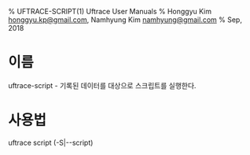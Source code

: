 % UFTRACE-SCRIPT(1) Uftrace User Manuals
% Honggyu Kim <honggyu.kp@gmail.com>, Namhyung Kim <namhyung@gmail.com>
% Sep, 2018

이름
====
uftrace-script - 기록된 데이터를 대상으로 스크립트를 실행한다.


사용법
======
uftrace script (-S|--script) <script file> [*options*]
uftrace script (-S|--script) <script file> [*options*] --record COMMAND


설명
====
이 명령어는 `uftrace-record`(1) 명령어를 통해 기록된 데이터를 대상으로 스크립트를 실행한다.


SCRIPT 옵션
============
-S *SCRIPT_PATH*, \--script=*SCRIPT_PATH*
:   기록된 추적 데이터를 수행하는 동안 주어진 스크립트가 함수의 시작과 끝에서 추가적인
    작업을 하도록 한다.
    파일의 확장자에 따라 스크립트 타입이 감지된다.
    예를 들어 '.py'의 경우에는 파이썬, '.lua'의 경우 lua 5.1 스크립트로서 감지된다.
    *SCRIPT 실행*을 보라.

\--record COMMAND [*command-options*]
:   주어진 스크립트로 실행하기 전에 새로운 추적을 기록한다.
    현재 지원되는 스크립트 타입으로는 Python 2.7과 Lua 5.1이 있다


공통 옵션
==============
-F *FUNC*, \--filter=*FUNC*
:   선택된 함수들 (그리고 그 내부의 함수들)만 스크립트를 실행하도록 필터를
    설정한다.  이 옵션은 한번 이상 쓰일 수 있다.
    필터에 대한 설명은 `uftrace-replay` 를 참고한다.

-N *FUNC*, \--notrace=*FUNC*
:   선택된 함수들 (또는 그 아래 함수들)을 스크립트 실행에서 제외하도록 설정하는
    옵션이다.  이 옵션은 한번 이상 쓰일 수 있다.
    필터에 대한 설명은 `uftrace-replay` 를 참고한다.

-C *FUNC*, \--caller-filter=*FUNC*
:   선택된 함수의 호출자에 대해 스크립트를 실행하는 필터를 설정한다.
    이 옵션은 한번 이상 쓰일 수 있다.
    필터에 대한 설명은 `uftrace-replay` 를 참고한다.

-T *TRG*, \--trigger=*TRG*
:   선택된 함수의 트리거를 설정한다. 이 옵션은 한번 이상 쓰일 수 있다.
    트리거에 대한 설명은 `uftrace-replay` 를 참고한다.

-D *DEPTH*, \--depth=*DEPTH*
:   함수가 중첩될 수 있는 최대 깊이를 설정한다.

-t *TIME*, \--time-filter=*TIME*
:   설정한 시간 이하로 수행된 함수는 스크립트를 실행하지 않게 한다. 만약 어떤
    함수가 명시적으로 'trace' 트리거가 적용된 경우, 그 함수는 실행 시간과
    상관없이 항상 스크립트를 실행한다.

\--no-libcall
:   라이브러리 호출은 스크립트를 실행하지 않게 한다.

\--match=*TYPE*
:   TYPE으로 일치하는 패턴을 보여준다. 가능한 형태는 `regex`와 `glob`이다.
    기본은 `regex`이다.


공통 분석 옵션
=============
\--kernel-full
:   사용자 함수 밖에서 호출된 모든 커널 함수에 대하여 스크립트를 실행한다.

\--kernel-only
:   사용자 함수를 제외한 커널 함수에 대해서만 스크립트를 실행한다.

\--tid=*TID*[,*TID*,...]
:   주어진 태스크에 의해 호출된 함수만 스크립트를 실행한다.
    uftrace report --task 또는 uftrace info 를 이용해 데이터 파일 내의 태스크
    목록을 볼 수 있다.  이 옵션은 한번 이상 쓰일 수 있다.

\--demangle=*TYPE*
:   필터, 트리거, 함수인자와 (또는) 반환 값을 디맹글(demangled)된 C++ 심볼 이름으로 사용한다.
    "full", "simple" 그리고 "no" 값을 사용할 수 있다.
    함수인자와 템플릿 파라미터를 무시하는 "simple"이 기본이다.

-r *RANGE*, \--time-range=*RANGE*
:   시간 RANGE 내에 수행된 함수들만 스크립트를 실행한다. RANGE는 \<시작\>~\<끝\>
    ("~" 로 구분) 이고 \<시작\>과 \<끝\> 중 하나는 생략 될 수 있다.
    \<시작\>과 \<끝\> 은 타임스탬프 또는 '100us'와 같은 \<시간단위\>가 있는
    경과 시간이다.
    `uftrace replay`(1)에서 `-f time` 또는 `-f elapsed`를 이용해 타임스탬프 또는
    경과 시간을 표시할 수 있다.


SCRIPT EXECUTION
================
uftrace 는 함수의 진입과 반환 시점에 스크립트 실행이 가능하다.
지원되는 스크립트는 아직까지는 Python 2.7 뿐이다.

사용자는 네 개의 함수를 작성할 수 있다. 'uftrace_entry' 와 'uftracce_exit' 은
각 함수의 진입시점과 반환시점에 항상 실행된다.  하지만 'uftrace_begin' 과
'uftrace_end' 는 분석 대상 프로그램이 초기화되고 종료될때 한 번씩만 실행된다.

    $ cat scripts/simple.py
    def uftrace_begin(ctx):
        print("program begins...")

    def uftrace_entry(ctx):
        func = ctx["name"]
        print("entry : " + func + "()")

    def uftrace_exit(ctx):
        func = ctx["name"]
        print("exit  : " + func + "()")

    def uftrace_end():
        print("program is finished")

'ctx' 변수는 아래의 정보를 포함하는 사전타입(dictionary type)의 변수이다.

    /* context information passed to uftrace_entry(ctx) and uftrace_exit(ctx) */
    script_context = {
        int       tid;
        int       depth;
        long      timestamp;
        long      duration;    # exit only
        long      address;
        string    name;
        list      args;        # entry only (if available)
        value     retval;      # exit  only (if available)
    };

    /* context information passed to uftrace_begin(ctx) */
    script_context = {
        bool      record;      # True if it runs at record time, otherwise False
        string    version;     # uftrace version info
        list      cmds;        # execution commands
    };

위의 스크립트는 미리 기록되어 있는 uftrace 데이터를 대상으로 실행될수 있다.
사용법은 다음과 같다.

    $ uftrace record -F main tests/t-abc

    $ uftrace script -S scripts/simple.py
    program begins...
    entry : main()
    entry : a()
    entry : b()
    entry : c()
    entry : getpid()
    exit  : getpid()
    exit  : c()
    exit  : b()
    exit  : a()
    exit  : main()
    program is finished

아래는 같은 데이터에 대하여 이전의 예와 다른 결과를 출력하는 예제이다.
결과는 `uftrace replay` 와 비슷한 모습을 가진다.

    $ uftrace script -S scripts/replay.py
    # DURATION    TID     FUNCTION
                [25794] | main() {
                [25794] |   a() {
                [25794] |     b() {
                [25794] |       c() {
                [25794] |         getpid() {
      11.037 us [25794] |         } /* getpid */
      44.752 us [25794] |       } /* c */
      70.924 us [25794] |     } /* b */
      98.191 us [25794] |   } /* a */
     124.329 us [25794] | } /* main */

위의 파이썬 스크립트는 결과를 원하는 방식으로 출력하기 위해 수정될 수 있다.

스크립트는 스크립트를 실행하는 함수의 이름(또는 --match 옵션에 따른 패턴)의
"UFTRACE_FUNCS" 리스트를 선택적으로 가질 수 있는데 만약 이 리스트가 존재하면,
이름이나 패턴이 일치하는 함수들만 스크립트를 실행한다.
예를 들어, 다음과 같은 한 줄을 스크립트에 추가했다면, 이름이 한 글자인 함수들만
스크립트를 실행한다.

    $ echo 'UFTRACE_FUNCS = [ "^.$" ]' >> replay.py
    $ uftrace script -S replay.py
    # DURATION    TID     FUNCTION
                [25794] |   a() {
                [25794] |     b() {
                [25794] |       c() {
      44.752 us [25794] |       } /* c */
      70.924 us [25794] |     } /* b */
      98.191 us [25794] |   } /* a */

또한, 스크립트는 자체적으로 데이터를 기록(record)하는 과정에 함수의 인자 또는
반환 값과 같은 정보를 위한 옵션을 내부적으로 가질 수 있다.
"uftrace-option:" 으로 시작하는 주석이 있으면 기록하는 동안 필요한 uftrace 의
record 옵션들을 자동으로 추가할 수 있다.

    $ cat arg.py
    #
    # uftrace-option: -A a@arg1 -R b@retval
    #
    def uftrace_entry(ctx):
        if "args" in ctx:
            print(ctx["name"] + " has args")
    def uftrace_exit(ctx):
        if "retval" in ctx:
            print(ctx["name"] + " has retval")

    $ uftrace record -S arg.py abc
    a has args
    b has retval
    $ uftrace script -S arg.py
    a has args
    b has retval


함께 보기
=========
`uftrace`(1), `uftrace-record`(1), `uftrace-replay`(1), `uftrace-live`(1)


번역자
======
조정근 <wjdrms1388@gmail.com>, 김홍규 <honggyu.kp@gmail.com>
